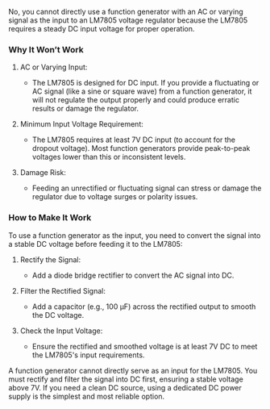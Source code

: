 No, you cannot directly use a function generator with an AC or varying signal as the input to an LM7805 voltage regulator because the LM7805 requires a steady DC input voltage for proper operation.

### Why It Won’t Work

1. AC or Varying Input:
   - The LM7805 is designed for DC input. If you provide a fluctuating or AC signal (like a sine or square wave) from a function generator, it will not regulate the output properly and could produce erratic results or damage the regulator.

2. Minimum Input Voltage Requirement:
   - The LM7805 requires at least 7V DC input (to account for the dropout voltage). Most function generators provide peak-to-peak voltages lower than this or inconsistent levels.

3. Damage Risk:
   - Feeding an unrectified or fluctuating signal can stress or damage the regulator due to voltage surges or polarity issues.

### How to Make It Work

To use a function generator as the input, you need to convert the signal into a stable DC voltage before feeding it to the LM7805:

1. Rectify the Signal:
   - Add a diode bridge rectifier to convert the AC signal into DC.

2. Filter the Rectified Signal:
   - Add a capacitor (e.g., 100 µF) across the rectified output to smooth the DC voltage.

3. Check the Input Voltage:
   - Ensure the rectified and smoothed voltage is at least 7V DC to meet the LM7805's input requirements.

A function generator cannot directly serve as an input for the LM7805. You must rectify and filter the signal into DC first, ensuring a stable voltage above 7V. If you need a clean DC source, using a dedicated DC power supply is the simplest and most reliable option.
